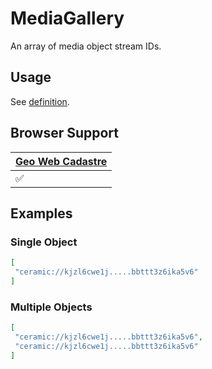 # MediaGallery
An array of media object stream IDs.

## Usage
See [definition](../definitions/MediaGallery.md).

## Browser Support
| [Geo Web Cadastre](https://github.com/Geo-Web-Project/cadastre) |
| --------------------------------------------------------------- |
| ✅                                                                |

## Examples
### Single Object
```json
[
 "ceramic://kjzl6cwe1j.....bbttt3z6ika5v6"
]
```
### Multiple Objects
```json
[
 "ceramic://kjzl6cwe1j.....bbttt3z6ika5v6",
 "ceramic://kjzl6cwe1j.....bbttt3z6ika5v6"
]
```